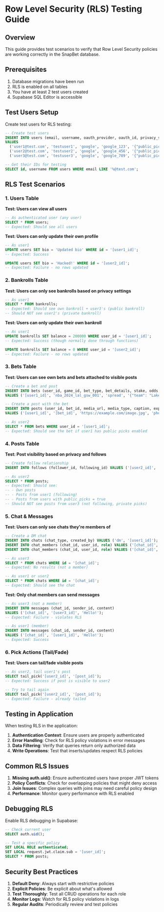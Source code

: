 # Row Level Security (RLS) Testing Guide

## Overview

This guide provides test scenarios to verify that Row Level Security policies are working correctly in the SnapBet database.

## Prerequisites

1. Database migrations have been run
2. RLS is enabled on all tables
3. You have at least 2 test users created
4. Supabase SQL Editor is accessible

## Test Users Setup

Create test users for RLS testing:

```sql
-- Create test users
INSERT INTO users (email, username, oauth_provider, oauth_id, privacy_settings)
VALUES 
  ('user1@test.com', 'testuser1', 'google', 'google_123', '{"public_picks": true, "show_bankroll": true}'::jsonb),
  ('user2@test.com', 'testuser2', 'google', 'google_456', '{"public_picks": false, "show_bankroll": false}'::jsonb),
  ('user3@test.com', 'testuser3', 'google', 'google_789', '{"public_picks": true, "show_bankroll": false}'::jsonb);

-- Get their IDs for testing
SELECT id, username FROM users WHERE email LIKE '%@test.com';
```

## RLS Test Scenarios

### 1. Users Table

**Test: Users can view all users**
```sql
-- As authenticated user (any user)
SELECT * FROM users;
-- Expected: Should see all users
```

**Test: Users can only update their own profile**
```sql
-- As user1
UPDATE users SET bio = 'Updated bio' WHERE id = '[user1_id]';
-- Expected: Success

UPDATE users SET bio = 'Hacked!' WHERE id = '[user2_id]';
-- Expected: Failure - no rows updated
```

### 2. Bankrolls Table

**Test: Users can only see bankrolls based on privacy settings**
```sql
-- As user1
SELECT * FROM bankrolls;
-- Expected: Should see own bankroll + user3's (public bankroll)
-- Should NOT see user2's (private bankroll)
```

**Test: Users can only update their own bankroll**
```sql
-- As user1
UPDATE bankrolls SET balance = 200000 WHERE user_id = '[user1_id]';
-- Expected: Success (though normally done through functions)

UPDATE bankrolls SET balance = 0 WHERE user_id = '[user2_id]';
-- Expected: Failure - no rows updated
```

### 3. Bets Table

**Test: Users can see own bets and bets attached to visible posts**
```sql
-- Create a bet and post
INSERT INTO bets (user_id, game_id, bet_type, bet_details, stake, odds, potential_win, expires_at)
VALUES ('[user1_id]', 'nba_2024_lal_gsw_001', 'spread', '{"team": "Lakers", "line": -3.5}'::jsonb, 1000, -110, 909, NOW() + INTERVAL '2 hours');

-- Create a post with the bet
INSERT INTO posts (user_id, bet_id, media_url, media_type, caption, expires_at)
VALUES ('[user1_id]', '[bet_id]', 'https://example.com/image.jpg', 'photo', 'Lakers -3.5 🔒', NOW() + INTERVAL '24 hours');

-- As user2
SELECT * FROM bets WHERE user_id = '[user1_id]';
-- Expected: Should see the bet if user1 has public picks enabled
```

### 4. Posts Table

**Test: Post visibility based on privacy and follows**
```sql
-- Create follow relationship
INSERT INTO follows (follower_id, following_id) VALUES ('[user2_id]', '[user1_id]');

-- As user2
SELECT * FROM posts;
-- Expected: Should see:
-- - Own posts
-- - Posts from user1 (following)
-- - Posts from users with public_picks = true
-- Should NOT see posts from user3 (not following, private picks)
```

### 5. Chat & Messages

**Test: Users can only see chats they're members of**
```sql
-- Create a DM chat
INSERT INTO chats (chat_type, created_by) VALUES ('dm', '[user1_id]');
INSERT INTO chat_members (chat_id, user_id, role) VALUES ('[chat_id]', '[user1_id]', 'admin');
INSERT INTO chat_members (chat_id, user_id, role) VALUES ('[chat_id]', '[user2_id]', 'member');

-- As user3
SELECT * FROM chats WHERE id = '[chat_id]';
-- Expected: No results (not a member)

-- As user1 or user2
SELECT * FROM chats WHERE id = '[chat_id]';
-- Expected: Should see the chat
```

**Test: Only chat members can send messages**
```sql
-- As user3 (not a member)
INSERT INTO messages (chat_id, sender_id, content)
VALUES ('[chat_id]', '[user3_id]', 'Hello!');
-- Expected: Failure - violates RLS

-- As user1 (member)
INSERT INTO messages (chat_id, sender_id, content)
VALUES ('[chat_id]', '[user1_id]', 'Hello!');
-- Expected: Success
```

### 6. Pick Actions (Tail/Fade)

**Test: Users can tail/fade visible posts**
```sql
-- As user2, tail user1's post
SELECT tail_pick('[user2_id]', '[post_id]');
-- Expected: Success if post is visible to user2

-- Try to tail again
SELECT tail_pick('[user2_id]', '[post_id]');
-- Expected: Failure - already tailed
```

## Testing in Application

When testing RLS in the application:

1. **Authentication Context**: Ensure users are properly authenticated
2. **Error Handling**: Check for RLS policy violations in error messages
3. **Data Filtering**: Verify that queries return only authorized data
4. **Write Operations**: Test that inserts/updates respect RLS policies

## Common RLS Issues

1. **Missing auth.uid()**: Ensure authenticated users have proper JWT tokens
2. **Policy Conflicts**: Check for overlapping policies that might deny access
3. **Join Issues**: Complex queries with joins may need careful policy design
4. **Performance**: Monitor query performance with RLS enabled

## Debugging RLS

Enable RLS debugging in Supabase:

```sql
-- Check current user
SELECT auth.uid();

-- Test a specific policy
SET LOCAL ROLE authenticated;
SET LOCAL request.jwt.claim.sub = '[user_id]';
SELECT * FROM posts;
```

## Security Best Practices

1. **Default Deny**: Always start with restrictive policies
2. **Explicit Policies**: Be explicit about what's allowed
3. **Test Thoroughly**: Test all CRUD operations for each role
4. **Monitor Logs**: Watch for RLS policy violations in logs
5. **Regular Audits**: Periodically review and test policies 